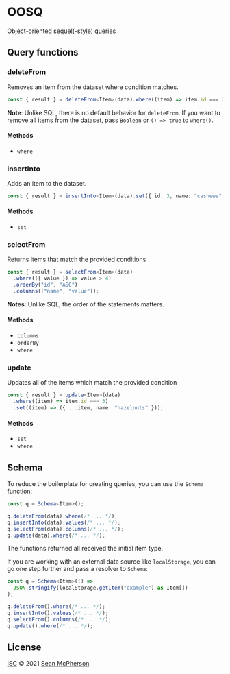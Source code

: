 # OOSQ

Object-oriented sequel(-style) queries

## Query functions

### deleteFrom

Removes an item from the dataset where condition matches.

```ts
const { result } = deleteFrom<Item>(data).where((item) => item.id === 2);
```

**Note**: Unlike SQL, there is no default behavior for `deleteFrom`. If you want to remove all items from the dataset, pass `Boolean` or `() => true` to `where()`.

#### Methods

- `where`

### insertInto

Adds an item to the dataset.

```ts
const { result } = insertInto<Item>(data).set({ id: 3, name: "cashews" });
```

#### Methods

- `set`

### selectFrom

Returns items that match the provided conditions

```ts
const { result } = selectFrom<Item>(data)
  .where(({ value }) => value > 4)
  .orderBy("id", "ASC")
  .columns(["name", "value"]);
```

**Notes**: Unlike SQL, the order of the statements matters.

#### Methods

- `columns`
- `orderBy`
- `where`

### update

Updates all of the items which match the provided condition

```ts
const { result } = update<Item>(data)
  .where((item) => item.id === 3)
  .set((item) => ({ ...item, name: "hazelnuts" }));
```

#### Methods

- `set`
- `where`

## Schema

To reduce the boilerplate for creating queries, you can use the `Schema` function:

```ts
const q = Schema<Item>();

q.deleteFrom(data).where(/* ... */);
q.insertInto(data).values(/* ... */);
q.selectFrom(data).columns(/* ... */);
q.update(data).where(/* ... */);
```

The functions returned all received the initial item type.

If you are working with an external data source like `localStorage`, you can go one step further and pass a resolver to `Schema`:

```ts
const q = Schema<Item>(() =>
  JSON.stringify(localStorage.getItem("example") as Item[])
);

q.deleteFrom().where(/* ... */);
q.insertInto().values(/* ... */);
q.selectFrom().columns(/* ... */);
q.update().where(/* ... */);
```

## License

[ISC](./LICENSE) © 2021 [Sean McPherson](https://seanmcp.com)
